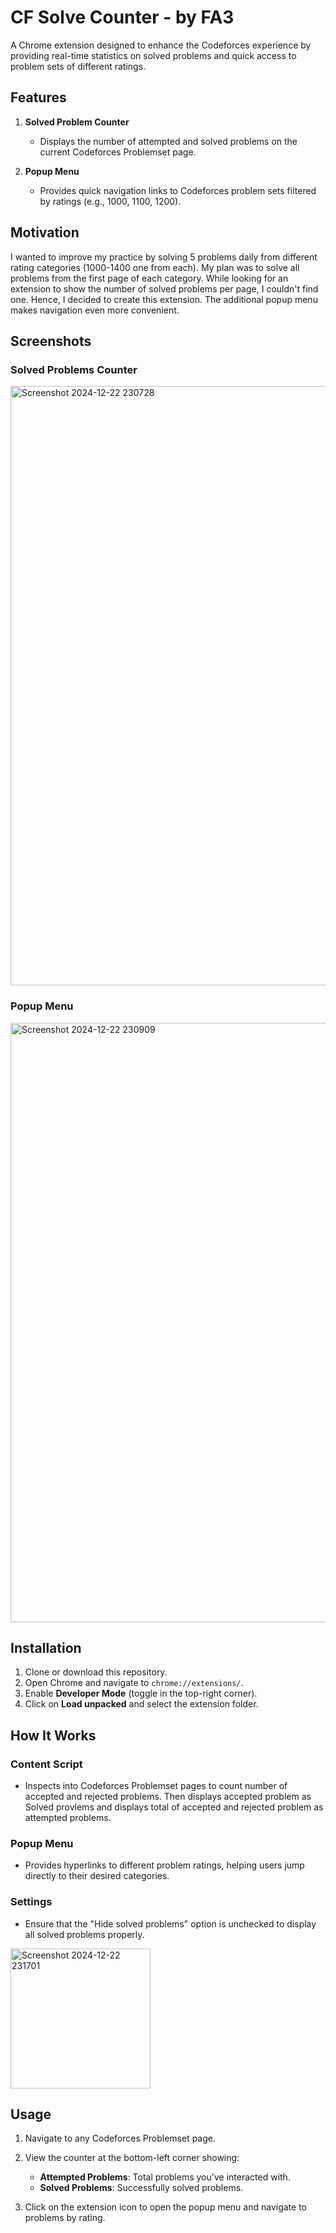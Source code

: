 # CF Solve Counter - by FA3

A Chrome extension designed to enhance the Codeforces experience by providing real-time statistics on solved problems and quick access to problem sets of different ratings.

## Features

1. **Solved Problem Counter**

   - Displays the number of attempted and solved problems on the current Codeforces Problemset page.

2. **Popup Menu**

   - Provides quick navigation links to Codeforces problem sets filtered by ratings (e.g., 1000, 1100, 1200).

## Motivation

I wanted to improve my practice by solving 5 problems daily from different rating categories (1000-1400 one from each). My plan was to solve all problems from the first page of each category. While looking for an extension to show the number of solved problems per page, I couldn't find one. Hence, I decided to create this extension. The additional popup menu makes navigation even more convenient.

## Screenshots

### Solved Problems Counter

<img width="959" alt="Screenshot 2024-12-22 230728" src="https://github.com/user-attachments/assets/28d918cf-f507-4564-bfa1-81af02c9791a" />

### Popup Menu

<img width="959" alt="Screenshot 2024-12-22 230909" src="https://github.com/user-attachments/assets/60e81ed1-a30e-4da5-91ab-e087989a5783" />

## Installation

1. Clone or download this repository.
2. Open Chrome and navigate to `chrome://extensions/`.
3. Enable **Developer Mode** (toggle in the top-right corner).
4. Click on **Load unpacked** and select the extension folder.

## How It Works

### Content Script

- Inspects into Codeforces Problemset pages to count number of accepted and rejected problems. Then displays accepted problem as Solved provlems and displays total of accepted and rejected problem as attempted problems.

### Popup Menu

- Provides hyperlinks to different problem ratings, helping users jump directly to their desired categories.

### Settings

- Ensure that the "Hide solved problems" option is unchecked to display all solved problems properly.
<img width="224" alt="Screenshot 2024-12-22 231701" src="https://github.com/user-attachments/assets/be839f86-366a-4103-810c-beb7778c7fa3" />

## Usage

1. Navigate to any Codeforces Problemset page.

2. View the counter at the bottom-left corner showing:

   - **Attempted Problems**: Total problems you've interacted with.
   - **Solved Problems**: Successfully solved problems.

3. Click on the extension icon to open the popup menu and navigate to problems by rating.

